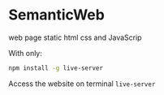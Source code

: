 # SemanticWeb
web page static html css and JavaScrip


With only:
```sh
npm install -g live-server
```

Access the website on terminal `live-server`
